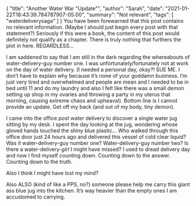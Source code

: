 {
    "title": "Another Water War \"Update\"",
    "author": "Sarah",
    "date": "2021-01-22T18:43:39.784787907-05:00",
    "summary": "Not relevant",
    "tags": [
        "waterdeliverysaga"
    ]
}
You have been forewarned that this post contains no relevant
information. (Maybe I should just begin every post with that statement?)
Seriously if this were a book, the content of this post would definitely
not qualify as a chapter. There is truly nothing that furthers the plot
in here. REGARDLESS...

I am saddened to say that I am still in the dark regarding the
whereabouts of water-delivery-guy number one. I was
unfortunately/fortunately not at work on the day of water delivery. (I
needed a personal day, okay?\! SUE ME. I don’t have to explain why
because it’s none of your goddamn business. I’m just very tired and
overwhelmed and people are mean and I needed to be in bed until 11 and
do my laundry and also I felt like there was a small demon setting up
shop in my ovaries and throwing a party in my uterus that morning,
causing extreme chaos and upheaval). Bottom line is I cannot provide an
update. Get off my back (and out of my body, tiny demon).

I came into the office *post* water delivery to discover a single water
jug sitting by my desk. I spent the day looking at the jug, wondering
whose gloved hands touched the shiny blue plastic… Who walked through
this office door just 24 hours ago and delivered this vessel of cold
clear liquid? Was it water-delivery-guy number one? Water-delivery-guy
number two? Is there a water-delivery-*girl* I might have missed? I used
to dread delivery day and now I find myself counting down. Counting down
to the answer. Counting down to the truth.

Also I think I might have lost my mind?

Also ALSO (kind of like a PPS, no?) someone please help me carry this
giant ass blue jug into the kitchen. It’s way heavier than the empty
ones I am accustomed to carrying.
